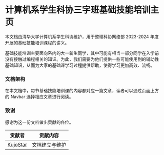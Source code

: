 # 计算机系学生科协三字班基础技能培训主页

本文档由清华大学计算机系学生科协维护，用于整理科协网络部 2023-2024 年度开展的基础技能培训课程的讲义。

基础技能培训主要面向系内的大一新生同学，其中可能有相当一部分同学在入学前没有接触过编程相关的知识。为此，我们需要为他们提供一些可能使用到的辅助性基础知识，从而为大家的基础课学习过程提供帮助，使得学习更加高效、流畅。

### 文档架构

在本文档中，每节基础技能培训课的内容都对应一篇文章，读者可以通过页面上方的 Navbar 选择相应文章进行阅读。

### 致谢
感谢为这一份文档做出贡献的各位。

| 贡献者 | 贡献内容 |
| :-: | :-: |
|[KujoStar](https://github.com/KujoStar)|文档建立与维护|